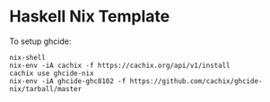 # Haskell Nix Template


To setup ghcide:
```
nix-shell
nix-env -iA cachix -f https://cachix.org/api/v1/install
cachix use ghcide-nix
nix-env -iA ghcide-ghc8102 -f https://github.com/cachix/ghcide-nix/tarball/master
```